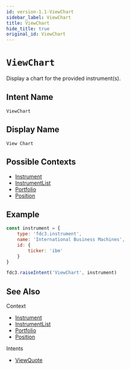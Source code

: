 ```yaml
---
id: version-1.1-ViewChart
sidebar_label: ViewChart
title: ViewChart
hide_title: true
original_id: ViewChart
---
```

# `ViewChart`

Display a chart for the provided instrument(s).

## Intent Name

`ViewChart`

## Display Name

`View Chart`

## Possible Contexts

* [Instrument](../../context/ref/Instrument)
* [InstrumentList](../../context/ref/InstrumentList)
* [Portfolio](../../context/ref/Portfolio)
* [Position](../../context/ref/Position)

## Example

```js
const instrument = {
    type: 'fdc3.instrument',
    name: 'International Business Machines',
    id: {
        ticker: 'ibm'
    }
}

fdc3.raiseIntent('ViewChart', instrument)
```

## See Also

Context
- [Instrument](../../context/ref/Instrument)
- [InstrumentList](../../context/ref/InstrumentList)
- [Portfolio](../../context/ref/Portfolio)
- [Position](../../context/ref/Position)

Intents
- [ViewQuote](ViewQuote)